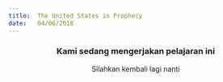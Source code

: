 ```yaml
---
title:  The United States in Prophecy
date:   04/06/2018
---
```


### <center>Kami sedang mengerjakan pelajaran ini</center>
<center>Silahkan kembali lagi nanti</center>